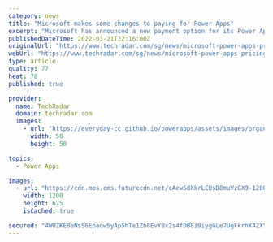 ```yaml
---
category: news
title: "Microsoft makes some changes to paying for Power Apps"
excerpt: "Microsoft has announced a new payment option for its Power Apps. The move means that along with its current user-based model, in which businesses rent out the services for each individual user ..."
publishedDateTime: 2022-03-21T22:16:00Z
originalUrl: "https://www.techradar.com/sg/news/microsoft-power-apps-pricing-change"
webUrl: "https://www.techradar.com/sg/news/microsoft-power-apps-pricing-change"
type: article
quality: 77
heat: 78
published: true

provider:
  name: TechRadar
  domain: techradar.com
  images:
    - url: "https://everyday-cc.github.io/powerapps/assets/images/organizations/techradar.com-50x50.jpg"
      width: 50
      height: 50

topics:
  - Power Apps

images:
  - url: "https://cdn.mos.cms.futurecdn.net/cAewSdXkrLEUsD8muVzGX9-1200-80.jpg"
    width: 1200
    height: 675
    isCached: true

secured: "4WUZKE8eNsS6Epaow5yAp5hTe1Zb8EvY8x2s4fDB8i9iygGLe7UgFkrhK4ZXYF5eIYz/aY+P5T70rzTdFnpPazIU7AFYJ/t9SDP25nlOLt4g2HxQT3kYsY/fYxY5VN1n+4eJeker86CSdYFquag/wo8EKwDgJ0kHGVNyqs8hQJgSF7/ukoJ8qCx5n6iyIwgPsavQnOdcbK6etplZsCtoUmcI2k8/H5AxGBqC7EyoyZeOg190BU7aDYpHq6IMQE/W6JJtjpYE1YzvuIa6PyvOHMSW8/mqweuWOpo50KGO/H7eGaZhdJt+Z2pRaJ/1F6uehDMcBDTtqJDk90J7g9pV9Eeh44Ba7O/Y7zcB9jXzGSI=;NW7nLFwg2VZT5BH4YVmJSA=="
---
```


